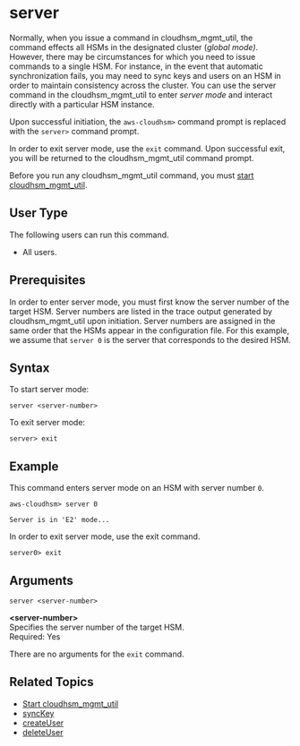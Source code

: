 # server<a name="cloudhsm_mgmt_util-server"></a>

Normally, when you issue a command in cloudhsm\_mgmt\_util, the command effects all HSMs in the designated cluster \(*global mode\)*\. However, there may be circumstances for which you need to issue commands to a single HSM\. For instance, in the event that automatic synchronization fails, you may need to sync keys and users on an HSM in order to maintain consistency across the cluster\. You can use the server command in the cloudhsm\_mgmt\_util to enter *server mode* and interact directly with a particular HSM instance\.

Upon successful initiation, the `aws-cloudhsm>` command prompt is replaced with the `server>` command prompt\.

In order to exit server mode, use the `exit` command\. Upon successful exit, you will be returned to the cloudhsm\_mgmt\_util command prompt\.

Before you run any cloudhsm\_mgmt\_util command, you must [start cloudhsm\_mgmt\_util](cloudhsm_mgmt_util-getting-started.md#cloudhsm_mgmt_util-start)\.

## User Type<a name="server-userType"></a>

The following users can run this command\.
+ All users\.

## Prerequisites<a name="server-prerequisites"></a>

In order to enter server mode, you must first know the server number of the target HSM\. Server numbers are listed in the trace output generated by cloudhsm\_mgmt\_util upon initiation\. Server numbers are assigned in the same order that the HSMs appear in the configuration file\. For this example, we assume that `server 0` is the server that corresponds to the desired HSM\.

## Syntax<a name="server-syntax"></a>

To start server mode:

```
server <server-number>
```

To exit server mode:

```
server> exit
```

## Example<a name="server-examples"></a>

This command enters server mode on an HSM with server number `0`\.

```
aws-cloudhsm> server 0

Server is in 'E2' mode...
```

In order to exit server mode, use the exit command\.

```
server0> exit
```

## Arguments<a name="server-arguments"></a>

```
server <server-number>
```

**<server\-number>**  
Specifies the server number of the target HSM\.  
Required: Yes

There are no arguments for the `exit` command\.

## Related Topics<a name="chmu-server-seealso"></a>
+ [Start cloudhsm\_mgmt\_util](cloudhsm_mgmt_util-getting-started.md#cloudhsm_mgmt_util-start)
+ [syncKey](cloudhsm_mgmt_util-syncKey.md)
+ [createUser](cloudhsm_mgmt_util-createUser.md)
+ [deleteUser](cloudhsm_mgmt_util-deleteUser.md)